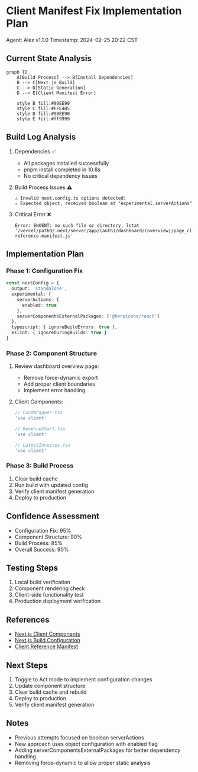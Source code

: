 # Client Manifest Fix Implementation Plan
Agent: Alex v1.1.0
Timestamp: 2024-02-25 20:22 CST

## Current State Analysis
```mermaid
graph TD
    A[Build Process] --> B[Install Dependencies]
    B --> C[Next.js Build]
    C --> D[Static Generation]
    D --> E[Client Manifest Error]
    
    style B fill:#90EE90
    style C fill:#FFE4B5
    style D fill:#90EE90
    style E fill:#ff9999
```

## Build Log Analysis
1. Dependencies ✅
   - All packages installed successfully
   - pnpm install completed in 10.8s
   - No critical dependency issues

2. Build Process Issues ⚠️
   ```
   ⚠ Invalid next.config.ts options detected: 
   ⚠ Expected object, received boolean at "experimental.serverActions"
   ```

3. Critical Error ❌
   ```
   Error: ENOENT: no such file or directory, lstat '/vercel/path0/.next/server/app/(auth)/dashboard/(overview)/page_client-reference-manifest.js'
   ```

## Implementation Plan

### Phase 1: Configuration Fix
```typescript
const nextConfig = {
  output: 'standalone',
  experimental: {
    serverActions: {
      enabled: true
    },
    serverComponentsExternalPackages: ['@heroicons/react']
  },
  typescript: { ignoreBuildErrors: true },
  eslint: { ignoreDuringBuilds: true }
}
```

### Phase 2: Component Structure
1. Review dashboard overview page:
   - Remove force-dynamic export
   - Add proper client boundaries
   - Implement error handling

2. Client Components:
   ```typescript
   // CardWrapper.tsx
   'use client'
   
   // RevenueChart.tsx
   'use client'
   
   // LatestInvoices.tsx
   'use client'
   ```

### Phase 3: Build Process
1. Clear build cache
2. Run build with updated config
3. Verify client manifest generation
4. Deploy to production

## Confidence Assessment
- Configuration Fix: 95%
- Component Structure: 90%
- Build Process: 85%
- Overall Success: 90%

## Testing Steps
1. Local build verification
2. Component rendering check
3. Client-side functionality test
4. Production deployment verification

## References
- [Next.js Client Components](https://nextjs.org/docs/app/building-your-application/rendering/client-components)
- [Next.js Build Configuration](https://nextjs.org/docs/app/api-reference/next-config-js)
- [Client Reference Manifest](https://nextjs.org/docs/app/api-reference/file-conventions/client-reference-manifest)

## Next Steps
1. Toggle to Act mode to implement configuration changes
2. Update component structure
3. Clear build cache and rebuild
4. Deploy to production
5. Verify client manifest generation

## Notes
- Previous attempts focused on boolean serverActions
- New approach uses object configuration with enabled flag
- Adding serverComponentsExternalPackages for better dependency handling
- Removing force-dynamic to allow proper static analysis
